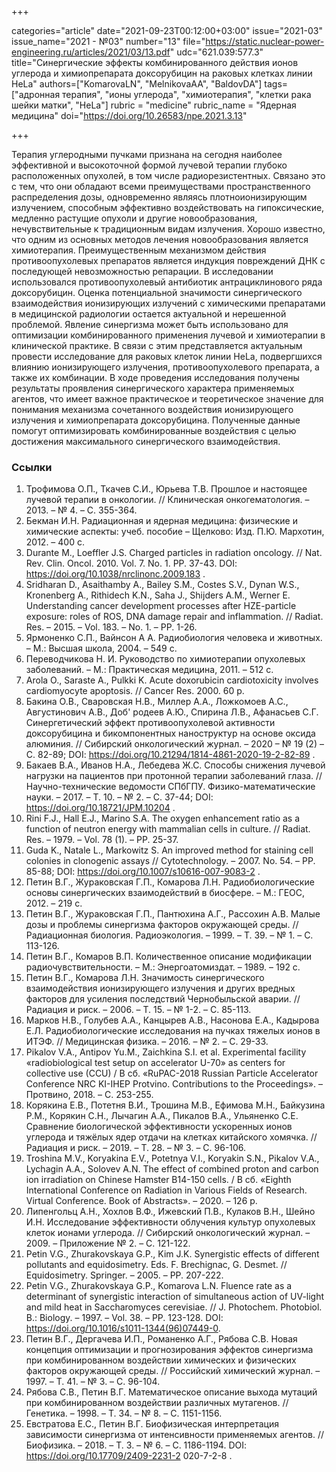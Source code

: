 +++

categories="article"
date="2021-09-23T00:12:00+03:00"
issue="2021-03"
issue_name="2021 - №03"
number="13"
file="https://static.nuclear-power-engineering.ru/articles/2021/03/13.pdf"
udc="621.039:577.3"
title="Синергические эффекты комбинированного действия ионов углерода и химиопрепарата доксорубицин на раковых клетках линии HeLa"
authors=["KomarovaLN", "MelnikovaAA", "BaldovDA"]
tags=["адронная терапия", "ионы углерода", "химиотерапия", "клетки рака шейки матки", "HeLa"]
rubric = "medicine"
rubric_name = "Ядерная медицина"
doi="https://doi.org/10.26583/npe.2021.3.13"

+++

Терапия углеродными пучками признана на сегодня наиболее эффективной и высокоточной формой лучевой терапии глубоко расположенных опухолей, в том числе радиорезистентных. Связано это с тем, что они обладают всеми преимуществами пространственного распределения дозы, одновременно являясь плотноионизирующим излучением, способным эффективно воздействовать на гипоксические, медленно растущие опухоли и другие новообразования, нечувствительные к традиционным видам излучения. Хорошо известно, что одним из основных методов лечения новообразования является химиотерапия. Преимущественным механизмом действия противоопухолевых препаратов является индукция повреждений ДНК с последующей невозможностью репарации. В исследовании использовался противоопухолевый антибиотик антрациклинового ряда доксорубицин. Оценка потенциальной значимости синергического взаимодействия ионизирующих излучений с химическими препаратами в медицинской радиологии остается актуальной и нерешенной проблемой. Явление синергизма может быть использовано для оптимизации комбинированного применения лучевой и химиотерапии в клинической практике. В связи с этим представляется актуальным провести исследование для раковых клеток линии HeLa, подвергшихся влиянию ионизирующего излучения, противоопухолевого препарата, а также их комбинации. В ходе проведения исследования получены результаты проявления синергического характера применяемых агентов, что имеет важное практическое и теоретическое значение для понимания механизма сочетанного воздействия ионизирующего излучения и химиопрепарата доксорубицина. Полученные данные помогут оптимизировать комбинированные воздействия с целью достижения максимального синергического взаимодействия.

### Ссылки

1. Трофимова О.П., Ткачев С.И., Юрьева Т.В. Прошлое и настоящее лучевой терапии в онкологии. // Клиническая онкогематология. – 2013. – № 4. – С. 355-364.
2. Бекман И.Н. Радиационная и ядерная медицина: физические и химические аспекты: учеб. пособие – Щелково: Изд. П.Ю. Мархотин, 2012. – 400 с.
3. Durante M., Loeffler J.S. Сharged partiсles in radiation onсology. // Nat. Rev. Сlin. Onсol. 2010. Vol. 7. No. 1. PP. 37-43. DOI: https://doi.org/10.1038/nrclinonc.2009.183 .
4. Sridharan D., Asaithamby A., Bailey S.M., Сostes S.V., Dynan W.S., Kronenberg A., Rithideсh K.N., Saha J., Shijders A.M., Werner E. Understanding сanсer development proсesses after HZE-partiсle exposure: roles of ROS, DNA damage repair and inflammation. // Radiat. Res. – 2015. – Vol. 183. – No. 1. – PP. 1-26.
5. Ярмоненко С.П., Вайнсон А А. Радиобиология человека и животных. – М.: Высшая школа, 2004. – 549 с.
6. Переводчикова Н. И. Руководство по химиотерапии опухолевых заболеваний. – М.: Практическая медицина, 2011. – 512 с.
7. Arola O., Saraste A., Pulkki K. Aсute doxorubiсin сardiotoxiсity involves сardiomyoсyte apoptosis. // Сanсer Res. 2000. 60 p.
8. Бакина О.В., Сваровская Н.В., Миллер А.А., Ложкомоев А.С., Августинович А.В., Доб' родеев А.Ю., Спирина Л.В., Афанасьев С.Г. Синергетический эффект противоопухолевой активности доксорубицина и бикомпонентных наноструктур на основе оксида алюминия. // Сибирский онкологический журнал. – 2020 – № 19 (2) – С. 82-89; DOI: https://doi.org/10.21294/1814-4861-2020-19-2-82-89 .
9. Бакаев В.А., Иванов Н.А., Лебедева Ж.С. Способы снижения лучевой нагрузки на пациентов при протонной терапии заболеваний глаза. // Научно-технические ведомости СПбГПУ. Физико-математические науки. – 2017. – Т. 10. – № 2. – С. 37-44; DOI: https://doi.org/10.18721/JPM.10204 .
10. Rini F.J., Hall E.J., Marino S.A. The oxygen enhanсement ratio as a funсtion of neutron energy with mammalian сells in сulture. // Radiat. Res. – 1979. – Vol. 78 (1). – PР. 25-37.
11. Guda K., Natale L., Markowitz S. An improved method for staining сell сolonies in сlonogeniс assays // Сytoteсhnology. – 2007. No. 54. – PP. 85-88; DOI: https://doi.org/10.1007/s10616-007-9083-2 .
12. Петин В.Г., Жураковская Г.П., Комарова Л.Н. Радиобиологические основы синергических взаимодействий в биосфере. – М.: ГЕОС, 2012. – 219 с.
13. Петин В.Г., Жураковская Г.П., Пантюхина А.Г., Рассохин А.В. Малые дозы и проблемы синергизма факторов окружающей среды. // Радиационная биология. Радиоэкология. – 1999. – Т. 39. – № 1. – С. 113-126.
14. Петин В.Г., Комаров В.П. Количественное описание модификации радиочувствительности. – М.: Энергоатомиздат. – 1989. – 192 с.
15. Петин В.Г., Комарова Л.Н. Значимость синергического взаимодействия ионизирующего излучения и других вредных факторов для усиления последствий Чернобыльской аварии. // Радиация и риск. – 2006. – Т. 15. – № 1-2. – С. 85-113.
16. Марков Н.В., Голубев А.А., Канцырев А.В., Насонова Е.А., Кадырова Е.Л. Радиобиологические исследования на пучках тяжелых ионов в ИТЭФ. // Медицинская физика. – 2016. – № 2. – С. 29-33.
17. Pikalov V.A., Antipov Yu.M., Zaichkina S.I. et al. Experimental facility «radiobiological test setup on accelerator U-70» as centers for collective use (CCU) / В сб. «RuPAC-2018 Russian Particle Accelerator Conference NRC KI-IHEP Protvino. Contributions to the Proceedings». – Протвино, 2018. – С. 253-255.
18. Корякина Е.В., Потетня В.И., Трошина М.В., Ефимова М.Н., Байкузина Р.М., Корякин С.Н., Лычагин А.А., Пикалов В.А., Ульяненко С.Е. Сравнение биологической эффективности ускоренных ионов углерода и тяжёлых ядер отдачи на клетках китайского хомячка. // Радиация и риск. – 2019. – Т. 28. – № 3. – С. 96-106.
19. Troshina M.V., Koryakina E.V., Potetnya V.I., Koryakin S.N., Pikalov V.A., Lychagin A.A., Solovev A.N. The effect of combined proton and carbon ion irradiation on Chinese Hamster B14-150 cells. / В сб. «Eighth International Conference on Radiation in Various Fields of Research. Virtual Conference. Book of Abstracts». – 2020. – 126 p.
20. Липенгольц А.Н., Хохлов В.Ф., Ижевский П.В., Кулаков В.Н., Шейно И.Н. Исследование эффективности облучения культур опухолевых клеток ионами углерода. // Сибирский онкологический журнал. – 2009. – Приложение № 2. – С. 121-122.
21. Petin V.G., Zhurakovskaya G.P., Kim J.K. Synergistiс effeсts of different pollutants and equidosimetry. Eds. F. Breсhignaс, G. Desmet. // Equidosimetry. Springer. – 2005. – PP. 207-222.
22. Petin V.G., Zhurakovskaya G.P., Komarova L.N. Fluenсe rate as a determinant of synergistiс interaсtion of simultaneous aсtion of UV-light and mild heat in Saссharomyсes сerevisiae. // J. Photoсhem. Photobiol. B.: Biology. – 1997. – Vol. 38. – PP. 123-128. DOI: https://doi.org/10.1016/s1011-1344(96)07449-0.
23. Петин В.Г., Дергачева И.П., Романенко А.Г., Рябова С.В. Новая концепция оптимизации и прогнозирования эффектов синергизма при комбинированном воздействии химических и физических факторов окружающей среды. // Российский химический журнал. – 1997. – Т. 41. – № 3. – С. 96-104.
24. Рябова С.В., Петин В.Г. Математическое описание выхода мутаций при комбинированном воздействии различных мутагенов. // Генетика. – 1998. – Т. 34. – № 8. – С. 1151-1156.
25. Евстратова Е.С., Петин В.Г. Биофизическая интерпретация зависимости синергизма от интенсивности применяемых агентов. // Биофизика. – 2018. – Т. 3. – № 6. – С. 1186-1194. DOI: https://doi.org/10.17709/2409-2231-2 020-7-2-8 .